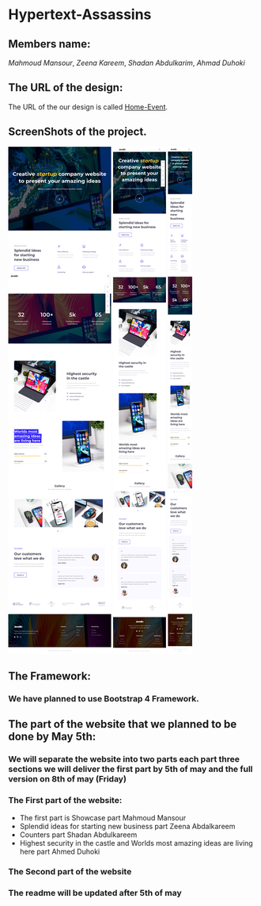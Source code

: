 # Hypertext-Assassins
## Members name:
*Mahmoud Mansour*, *Zeena Kareem*, *Shadan Abdulkarim*, *Ahmad Duhoki*
## The URL of the design:
The URL of the our design is called [Home-Event](https://jevelin.shufflehound.com/home/home-event/).
## ScreenShots of the project.
![Desktop Design](./Desktop.jpg)
![Tablet Design](./Tablet.jpg)
![Mobile Version Design](./Mobile.png)
## The Framework:
### We have planned to use **Bootstrap 4** Framework.
## The part of the website that we planned to be done by May 5th:
### We will separate the website into two parts each part three sections we will deliver the first part by 5th of may and the full version on 8th of may (Friday)
### The First part of the website:
- The first part is Showcase part Mahmoud Mansour
- Splendid ideas for starting new business part Zeena Abdalkareem
- Counters part Shadan Abdulkareem
- Highest security in the castle and Worlds most amazing ideas are living here part Ahmed Duhoki
### The Second part of the website
### The readme will be updated after 5th of may 

